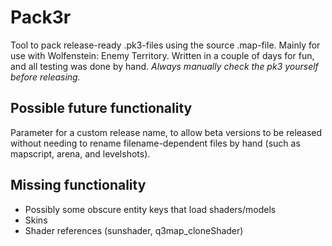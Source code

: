 # Pack3r
Tool to pack release-ready .pk3-files using the source .map-file. Mainly for use with Wolfenstein: Enemy Territory. Written in a couple of days for fun, and all testing was done by hand. *Always manually check the pk3 yourself before releasing.*

## Possible future functionality
Parameter for a custom release name, to allow beta versions to be released without needing to rename filename-dependent files by hand (such as mapscript, arena, and levelshots).

## Missing functionality
- Possibly some obscure entity keys that load shaders/models
- Skins
- Shader references (sunshader, q3map_cloneShader)
